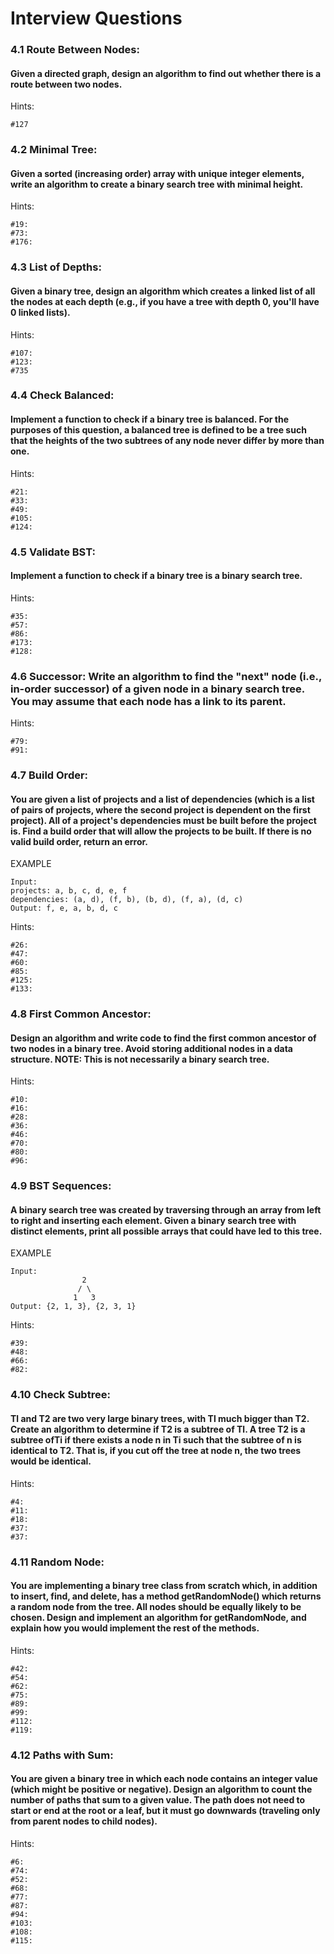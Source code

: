 # Interview Questions

### 4.1 Route Between Nodes:
#### Given a directed graph, design an algorithm to find out whether there is a route between two nodes.
Hints:
```
#127
```

### 4.2 Minimal Tree:
#### Given a sorted (increasing order) array with unique integer elements, write an algorithm to create a binary search tree with minimal height.
Hints:
```
#19:
#73:
#176:
```

### 4.3 List of Depths:
#### Given a binary tree, design an algorithm which creates a linked list of all the nodes at each depth (e.g., if you have a tree with depth 0, you'll have 0 linked lists).
Hints:
```
#107:
#123:
#735
```

### 4.4 Check Balanced:
#### Implement a function to check if a binary tree is balanced. For the purposes of this question, a balanced tree is defined to be a tree such that the heights of the two subtrees of any node never differ by more than one.
Hints:
```
#21:
#33:
#49:
#105:
#124:
```

### 4.5 Validate BST:
#### Implement a function to check if a binary tree is a binary search tree.
Hints:
```
#35:
#57:
#86:
#173:
#128:
```

### 4.6 Successor: Write an algorithm to find the "next" node (i.e., in-order successor) of a given node in a binary search tree. You may assume that each node has a link to its parent.
Hints:
```
#79:
#91:
```
### 4.7 Build Order:
#### You are given a list of projects and a list of dependencies (which is a list of pairs of projects, where the second project is dependent on the first project). All of a project's dependencies must be built before the project is. Find a build order that will allow the projects to be built. If there is no valid build order, return an error.
EXAMPLE
```
Input:
projects: a, b, c, d, e, f
dependencies: (a, d), (f, b), (b, d), (f, a), (d, c)
Output: f, e, a, b, d, c
```
Hints:
```
#26:
#47:
#60:
#85:
#125:
#133:
```

### 4.8 First Common Ancestor:
#### Design an algorithm and write code to find the first common ancestor of two nodes in a binary tree. Avoid storing additional nodes in a data structure. NOTE: This is not necessarily a binary search tree.
Hints:
```
#10:
#16:
#28:
#36:
#46:
#70:
#80:
#96:
```

### 4.9 BST Sequences:
#### A binary search tree was created by traversing through an array from left to right and inserting each element. Given a binary search tree with distinct elements, print all possible arrays that could have led to this tree.
EXAMPLE
```
Input:
                2
               / \
              1   3
Output: {2, 1, 3}, {2, 3, 1}
```
Hints:
```
#39:
#48:
#66:
#82:
```

### 4.10 Check Subtree:
#### Tl and T2 are two very large binary trees, with Tl much bigger than T2. Create an algorithm to determine if T2 is a subtree of Tl. A tree T2 is a subtree ofTi if there exists a node n in Ti such that the subtree of n is identical to T2. That is, if you cut off the tree at node n, the two trees would be identical.
Hints:
```
#4:
#11:
#18:
#37:
#37:
```

### 4.11 Random Node:
#### You are implementing a binary tree class from scratch which, in addition to insert, find, and delete, has a method getRandomNode() which returns a random node from the tree. All nodes should be equally likely to be chosen. Design and implement an algorithm for getRandomNode, and explain how you would implement the rest of the methods.
Hints:
```
#42:
#54:
#62:
#75:
#89:
#99:
#112:
#119:
```

### 4.12 Paths with Sum:
#### You are given a binary tree in which each node contains an integer value (which might be positive or negative). Design an algorithm to count the number of paths that sum to a given value. The path does not need to start or end at the root or a leaf, but it must go downwards (traveling only from parent nodes to child nodes).
Hints:
```
#6:
#74:
#52:
#68:
#77:
#87:
#94:
#103:
#108:
#115:
```